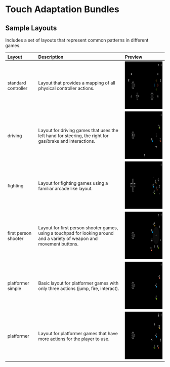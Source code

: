 # Touch Adaptation Bundles


## Sample Layouts
Includes a set of layouts that represent common patterns in different games.

| **Layout** | **Description** | **Preview** | 
| :--- |  :--- |  :--- |
| standard controller | Layout that provides a mapping of all physical controller actions. | <img alt="standard controller layout " src="media/sample-layouts-standard-controller.jpg" height="150"/> |
| driving | Layout for driving games that uses the left hand for steering, the right for gas/brake and interactions. | <img alt="driving layout " src="media/sample-layouts-driving.jpg" height="150"/> |
| fighting | Layout for fighting games using a familiar arcade like layout.| <a href="media/sample-layout-fighting.jpg"> <img alt="fighting layout" src="media/sample-layouts-fighting.jpg" height="150"/></a> |
| first person shooter | Layout for first person shooter games, using a touchpad for looking around and a variety of weapon and movement buttons. | <a href="media/sample-layouts-first-person-shooter.jpg"><img alt="first person shooter layout" src="media/sample-layouts-first-person-shooter.jpg" height="150"/></a> |
| platformer simple | Basic layout for platformer games with only three actions (jump, fire, interact). | <a href="media/sample-layouts-platformer-simple.jpg"> <img alt="platformer simple layout" src="media/sample-layouts-platformer-simple.jpg" height="150"/></a> |
| platformer | Layout for platformer games that have more actions for the player to use. | <a href="media/sample-layouts-platformer.jpg"> <img alt="platformer layout" src="media/sample-layouts-platformer.jpg" height="150"/></a> |
